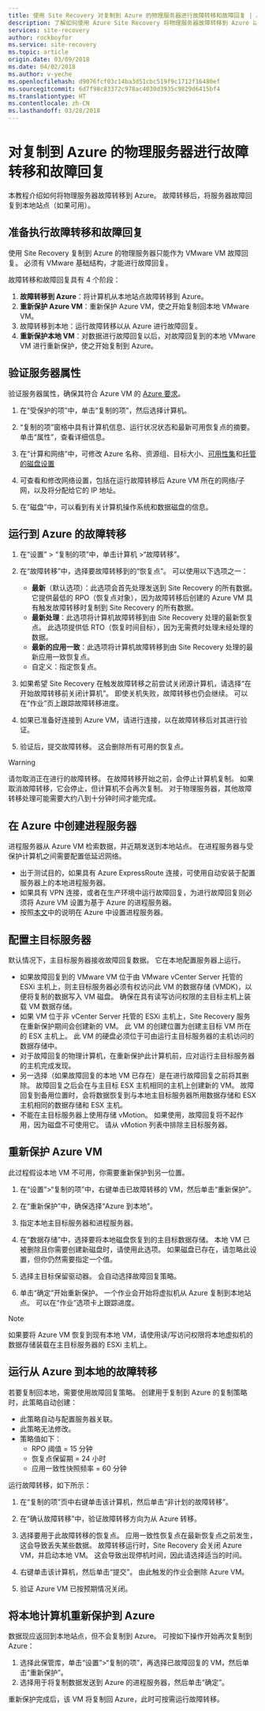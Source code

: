 ```yaml
---
title: 使用 Site Recovery 对复制到 Azure 的物理服务器进行故障转移和故障回复 | Azure
description: 了解如何使用 Azure Site Recovery 将物理服务器故障转移到 Azure 以及如何故障回复到本地站点
services: site-recovery
author: rockboyfor
ms.service: site-recovery
ms.topic: article
origin.date: 03/09/2018
ms.date: 04/02/2018
ms.author: v-yeche
ms.openlocfilehash: d9076fcf03c14ba3d51cbc519f9c1712f16480ef
ms.sourcegitcommit: 6d7f98c83372c978ac4030d3935c9829d6415bf4
ms.translationtype: HT
ms.contentlocale: zh-CN
ms.lasthandoff: 03/28/2018
---
```

# <a name="fail-over-and-fail-back-physical-servers-replicated-to-azure"></a>对复制到 Azure 的物理服务器进行故障转移和故障回复

本教程介绍如何将物理服务器故障转移到 Azure。 故障转移后，将服务器故障回复到本地站点（如果可用）。 

## <a name="preparing-for-failover-and-failback"></a>准备执行故障转移和故障回复

使用 Site Recovery 复制到 Azure 的物理服务器只能作为 VMware VM 故障回复。 必须有 VMware 基础结构，才能进行故障回复。 

故障转移和故障回复具有 4 个阶段：

1. **故障转移到 Azure**：将计算机从本地站点故障转移到 Azure。
2. **重新保护 Azure VM**：重新保护 Azure VM，使之开始复制回本地 VMware VM。
3. 故障转移到本地：运行故障转移以从 Azure 进行故障回复。
4. **重新保护本地 VM**：对数据进行故障回复以后，对故障回复到的本地 VMware VM 进行重新保护，使之开始复制到 Azure。

## <a name="verify-server-properties"></a>验证服务器属性

验证服务器属性，确保其符合 Azure VM 的 [Azure 要求](vmware-physical-azure-support-matrix.md#replicated-machines)。

1. 在“受保护的项”中，单击“复制的项”，然后选择计算机。

2. “复制的项”窗格中具有计算机信息、运行状况状态和最新可用恢复点的摘要。 单击“属性”，查看详细信息。
3. 在“计算和网络”中，可修改 Azure 名称、资源组、目标大小、[可用性集](../virtual-machines/windows/tutorial-availability-sets.md)和[托管的磁盘设置](#managed-disk-considerations)
4. 可查看和修改网络设置，包括在运行故障转移后 Azure VM 所在的网络/子网，以及将分配给它的 IP 地址。
5. 在“磁盘”中，可以看到有关计算机操作系统和数据磁盘的信息。

## <a name="run-a-failover-to-azure"></a>运行到 Azure 的故障转移

1. 在“设置” > “复制的项”中，单击计算机 >“故障转移”。
2. 在“故障转移”中，选择要故障转移到的“恢复点”。 可以使用以下选项之一：
   - **最新**（默认选项）：此选项会首先处理发送到 Site Recovery 的所有数据。 它提供最低的 RPO（恢复点对象），因为故障转移后创建的 Azure VM 具有触发故障转移时复制到 Site Recovery 的所有数据。
   - **最新处理**：此选项将计算机故障转移到由 Site Recovery 处理的最新恢复点。 此选项提供低 RTO（恢复时间目标），因为无需费时处理未经处理的数据。
   - **最新的应用一致**：此选项将计算机故障转移到由 Site Recovery 处理的最新应用一致恢复点。
   - 自定义：指定恢复点。

3. 如果希望 Site Recovery 在触发故障转移之前尝试关闭源计算机，请选择“在开始故障转移前关闭计算机”。 即使关机失败，故障转移也仍会继续。 可以在“作业”页上跟踪故障转移进度。
4. 如果已准备好连接到 Azure VM，请进行连接，以在故障转移后对其进行验证。
5. 验证后，提交故障转移。 这会删除所有可用的恢复点。

> [!WARNING]
> 请勿取消正在进行的故障转移。 在故障转移开始之前，会停止计算机复制。 如果取消故障转移，它会停止，但计算机不会再次复制。
> 对于物理服务器，其他故障转移处理可能需要大约八到十分钟时间才能完成。 

## <a name="create-a-process-server-in-azure"></a>在 Azure 中创建进程服务器

进程服务器从 Azure VM 检索数据，并近期发送到本地站点。 在进程服务器与受保护计算机之间需要配置低延迟网络。

- 出于测试目的，如果具有 Azure ExpressRoute 连接，可使用自动安装于配置服务器上的本地进程服务器。
- 如果具有 VPN 连接，或者在生产环境中运行故障回复，为进行故障回复则必须将 Azure VM 设置为基于 Azure 的进程服务器。
- 按照[本文](vmware-azure-set-up-process-server-azure.md)中的说明在 Azure 中设置进程服务器。

## <a name="configure-the-master-target-server"></a>配置主目标服务器

默认情况下，主目标服务器接收故障回复数据。 它在本地配置服务器上运行。

- 如果故障回复到的 VMware VM 位于由 VMware vCenter Server 托管的 ESXi 主机上，则主目标服务器必须有权访问此 VM 的数据存储 (VMDK)，以便将复制的数据写入 VM 磁盘。 确保在具有读写访问权限的主目标主机上装载 VM 数据存储。
- 如果 VM 位于非 vCenter Server 托管的 ESXi 主机上，Site Recovery 服务在重新保护期间会创建新的 VM。 此 VM 的创建位置为创建主目标 VM 所在的 ESX 主机上。 此 VM 的硬盘必须位于可由运行主目标服务器的主机访问的数据存储中。
- 对于故障回复的物理计算机，在重新保护此计算机前，应对运行主目标服务器的主机完成发现。
- 另一选择（如果故障回复的本地 VM 已存在）是在进行故障回复之前将其删除。 故障回复之后会在与主目标 ESX 主机相同的主机上创建新的 VM。 故障回复到备用位置时，会将数据恢复到与本地主目标服务器所用数据存储和 ESX 主机相同的数据存储和 ESX 主机。
- 不能在主目标服务器上使用存储 vMotion。 如果使用，故障回复将不起作用，因为磁盘不可使用它。 请从 vMotion 列表中排除主目标服务器。

## <a name="reprotect-azure-vms"></a>重新保护 Azure VM

此过程假设本地 VM 不可用，你需要重新保护到另一位置。

1. 在“设置”>“复制的项”中，右键单击已故障转移的 VM，然后单击“重新保护”。
2. 在“重新保护”中，确保选择“Azure 到本地”。
3. 指定本地主目标服务器和进程服务器。

4. 在“数据存储”中，选择要将本地磁盘恢复到的主目标数据存储。 本地 VM 已被删除且你需要创建新磁盘时，请使用此选项。 如果磁盘已存在，请忽略此设置，但你仍然需要指定一个值。
5. 选择主目标保留驱动器。 会自动选择故障回复策略。
6. 单击“确定”开始重新保护。 一个作业会开始将虚拟机从 Azure 复制到本地站点。 可以在“作业”选项卡上跟踪进度。

> [!NOTE]
> 如果要将 Azure VM 恢复到现有本地 VM，请使用读/写访问权限将本地虚拟机的数据存储装载在主目标服务器的 ESXi 主机上。

## <a name="run-a-failover-from-azure-to-on-premises"></a>运行从 Azure 到本地的故障转移

若要复制回本地，需要使用故障回复策略。 创建用于复制到 Azure 的复制策略时，此策略自动创建：

- 此策略自动与配置服务器关联。
- 此策略无法修改。
- 策略值如下：
    - RPO 阈值 = 15 分钟
    - 恢复点保留期 = 24 小时
    - 应用一致性快照频率 = 60 分钟

运行故障转移，如下所示：

1. 在“复制的项”页中右键单击该计算机，然后单击“非计划的故障转移”。
2. 在“确认故障转移”中，验证故障转移方向为从 Azure 转移。

3. 选择要用于此故障转移的恢复点。 应用一致性恢复点在最新恢复点之前发生，这会导致丢失某些数据。 故障转移运行时，Site Recovery 会关闭 Azure VM，并启动本地 VM。 这会导致出现停机时间，因此请选择适当的时间。
4. 右键单击该计算机，然后单击“提交”。 由此触发的作业会删除 Azure VM。
5. 验证 Azure VM 已按预期情况关闭。

## <a name="reprotect-on-premises-machines-to-azure"></a>将本地计算机重新保护到 Azure

数据现应返回到本地站点，但不会复制到 Azure。 可按如下操作开始再次复制到 Azure：

1. 选择此保管库，单击“设置”>“复制的项”，再选择已故障回复的 VM，然后单击“重新保护”。
2. 选择用于将复制数据发送到 Azure 的进程服务器，然后单击“确定”。

重新保护完成后，该 VM 将复制回 Azure，此时可按需运行故障转移。
<!-- Update_Description: update meta propeties, update link -->